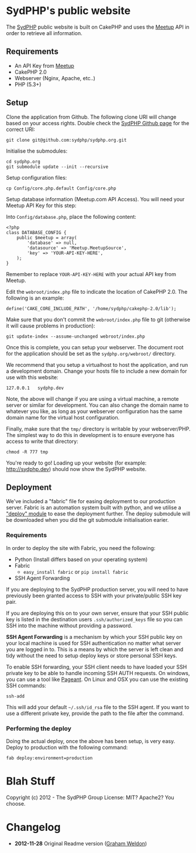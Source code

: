 # SydPHP's public website #

The [SydPHP](http://sydphp.org) public website is built on CakePHP and uses the [Meetup](http://meetup.com) API in order to retrieve all information.

## Requirements ##

* An API Key from [Meetup](http://meetup.com)
* CakePHP 2.0
* Webserver (Nginx, Apache, etc..)
* PHP (5.3+)

## Setup ##

Clone the application from Github. The following clone URI will change based on your access rights. Double check the [SydPHP Github page](http://github.com/sydphp/sydphp.org) for the correct URI:

	git clone git@github.com:sydphp/sydphp.org.git

Initialise the submodules:

	cd sydphp.org
	git submodule update --init --recursive

Setup configuration files:

	cp Config/core.php.default Config/core.php

Setup database information (Meetup.com API Access). You will need your Meetup API Key for this step:

Into `Config/database.php`, place the following content:

	<?php
	class DATABASE_CONFIG {
		public $meetup = array(
			'database' => null,
			'datasource' => 'Meetup.MeetupSource',
			'key' => 'YOUR-API-KEY-HERE',
		);
	}

Remember to replace `YOUR-API-KEY-HERE` with your actual API key from Meetup.

Edit the `webroot/index.php` file to indicate the location of CakePHP 2.0. The following is an example:

	define('CAKE_CORE_INCLUDE_PATH', '/home/sydphp/cakephp-2.0/lib');

Make sure that you don't commit the `webroot/index.php` file to git (otherwise it will cause problems in production):

	git update-index --assume-unchanged webroot/index.php

Once this is complete, you can setup your webserver. The document root for the application should be set as the `sydphp.org/webroot/` directory.

We recommend that you setup a virtualhost to host the application, and run a development domain. Change your hosts file to include a new domain for use with this website:

	127.0.0.1   sydphp.dev

Note, the above will change if you are using a virtual machine, a remote server or similar for development. You can also change the domain name to whatever you like, as long as your webserver configuration has the same domain name for the virtual host configuration.

Finally, make sure that the `tmp/` directory is writable by your webserver/PHP. The simplest way to do this in development is to ensure everyone has access to write that directory:

	chmod -R 777 tmp

You're ready to go! Loading up your website (for example: http://sydphp.dev) should now show the SydPHP website.

## Deployment ##

We've included a "fabric" file for easing deployment to our production server. Fabric is an automation system built with python, and we utilise a ["deploy" module](http://github.com/predominant/deploy) to ease the deployment further. The deploy submodule will be downloaded when you did the git submodule initialisation earier.

### Requirements ###

In order to deploy the site with Fabric, you need the following:

* Python (Install differs based on your operating system)
* Fabric
  - `easy_install fabric` or `pip install fabric`
* SSH Agent Forwarding

If you are deploying to the SydPHP production server, you will need to have previously been granted access to SSH with your private/public SSH key pair.

If you are deploying this on to your own server, ensure that your SSH public key is listed in the destination users `.ssh/authorized_keys` file so you can SSH into the machine without providing a password.

**SSH Agent Forwarding** is a mechanism by which your SSH public key on your local machine is used for SSH authentication no matter what server you are logged in to. This is a means by which the server is left clean and tidy without the need to setup deploy keys or store personal SSH keys.

To enable SSH forwarding, your SSH client needs to have loaded your SSH private key to be able to handle incoming SSH AUTH requests. On windows, you can use a tool like [Pageant](http://www.chiark.greenend.org.uk/~sgtatham/putty/download.html). On Linux and OSX you can use the existing SSH commands:

	ssh-add

This will add your default `~/.ssh/id_rsa` file to the SSH agent. If you want to use a different private key, provide the path to the file after the command.

### Performing the deploy ###

Doing the actual deploy, once the above has been setup, is very easy. Deploy to production with the following command:

	fab deploy:environment=production


# Blah Stuff #

Copyright (c) 2012 - The SydPHP Group
License: MIT? Apache2? You choose.

# Changelog #

* **2012-11-28** Original Readme version ([Graham Weldon](http://grahamweldon.com))


